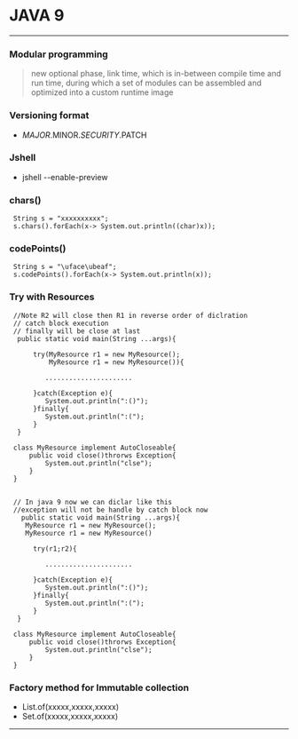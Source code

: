 

# JAVA 9 

---

### Modular programming 
> new optional phase, link time, which is in-between compile time and run time, during which a set of modules can be assembled and optimized into a custom runtime image



### Versioning format 

* $MAJOR.$MINOR.$SECURITY.$PATCH


### Jshell 

*  jshell --enable-preview 


### chars()

```
 String s = "xxxxxxxxxx";
 s.chars().forEach(x-> System.out.println((char)x));
```

### codePoints()

```
 String s = "\uface\ubeaf";
 s.codePoints().forEach(x-> System.out.println(x));
```

### Try with Resources 

```
 //Note R2 will close then R1 in reverse order of diclration 
 // catch block execution 
 // finally will be close at last 
  public static void main(String ...args){

      try(MyResource r1 = new MyResource();
          MyResource r1 = new MyResource()){
         
         ......................

      }catch(Exception e){
         System.out.println(":()");
      }finally{
         System.out.println(":(");
      }
  }
 
 class MyResource implement AutoCloseable{
 	 public void close()throrws Exception{
 	 	 System.out.println("clse");
 	 }
 }


 // In java 9 now we can diclar like this 
 //exception will not be handle by catch block now 
   public static void main(String ...args){
   	MyResource r1 = new MyResource();
    MyResource r1 = new MyResource()

      try(r1;r2){
         
         ......................

      }catch(Exception e){
         System.out.println(":()");
      }finally{
         System.out.println(":(");
      }
  }
 
 class MyResource implement AutoCloseable{
 	 public void close()throrws Exception{
 	 	 System.out.println("clse");
 	 }
 }

```


### Factory method for Immutable collection 

* List.of(xxxxx,xxxxx,xxxxx)
* Set.of(xxxxx,xxxxx,xxxxx)

---

